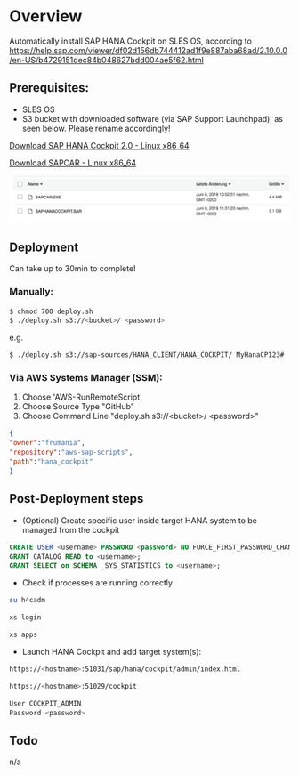 # Overview

Automatically install SAP HANA Cockpit on SLES OS, according to
https://help.sap.com/viewer/df02d156db744412ad1f9e887aba68ad/2.10.0.0/en-US/b4729151dec84b048627bdd004ae5f62.html

## Prerequisites:

- SLES OS
- S3 bucket with downloaded software (via SAP Support Launchpad), as seen below. Please rename accordingly!

[Download SAP HANA Cockpit 2.0 - Linux x86_64](https://launchpad.support.sap.com/#/softwarecenter/template/products/%20_APP=00200682500000001943&_EVENT=DISPHIER&HEADER=Y&FUNCTIONBAR=N&EVENT=TREE&NE=NAVIGATE&ENR=73555000100200005745&V=MAINT&TA=ACTUAL&PAGE=SEARCH/SAP%20HANA%20COCKPIT%202.0)

[Download SAPCAR - Linux x86_64](https://launchpad.support.sap.com/#/softwarecenter/template/products/%20_APP=00200682500000001943&_EVENT=DISPHIER&HEADER=Y&FUNCTIONBAR=N&EVENT=TREE&NE=NAVIGATE&ENR=01200615320100002542&V=MAINT&TA=ACTUAL&PAGE=SEARCH/SAPCAR)

![image](software.jpg)

## Deployment

Can take up to 30min to complete!

### Manually:

```bash
$ chmod 700 deploy.sh
$ ./deploy.sh s3://<bucket>/ <password>
```

e.g.

```bash
$ ./deploy.sh s3://sap-sources/HANA_CLIENT/HANA_COCKPIT/ MyHanaCP123#
```


### Via AWS Systems Manager (SSM):

1) Choose 'AWS-RunRemoteScript'
2) Choose Source Type "GitHub"
3) Choose Command Line "deploy.sh s3://\<bucket\>/ \<password\>"

```json
{
"owner":"frumania",
"repository":"aws-sap-scripts",
"path":"hana_cockpit"
}
```

## Post-Deployment steps

- (Optional) Create specific user inside target HANA system to be managed from the cockpit
```sql
CREATE USER <username> PASSWORD <password> NO FORCE_FIRST_PASSWORD_CHANGE;
GRANT CATALOG READ to <username>;
GRANT SELECT on SCHEMA _SYS_STATISTICS to <username>;
```
- Check if processes are running correctly

```bash
su h4cadm
```

```bash
xs login
```

```bash
xs apps
```

- Launch HANA Cockpit and add target system(s): 

```bash
https://<hostname>:51031/sap/hana/cockpit/admin/index.html
```

```bash
https://<hostname>:51029/cockpit
```

```bash
User COCKPIT_ADMIN
Password <password>
```

## Todo

n/a